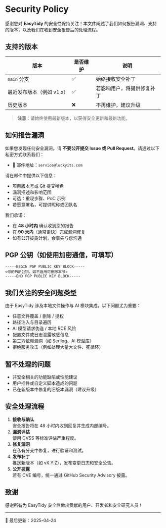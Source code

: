 # Security Policy

感谢您对 **EasyTidy** 的安全性保持关注！本文件阐述了我们如何报告漏洞、支持的版本，以及我们在收到安全报告后的处理流程。

## 支持的版本

| 版本 | 是否维护 | 说明 |
|------|----------|------|
| `main` 分支 | ✅ | 始终接收安全补丁 |
| 最近发布版本（例如 v1.x） | ✅ | 若影响用户，将提供修复补丁 |
| 历史版本 | ❌ | 不再维护，建议升级 |

> **注意**：请始终使用最新版本，以获得安全更新和最新功能。

## 如何报告漏洞

如果您发现任何安全漏洞，请 **不要公开提交 Issue 或 Pull Request**。请通过以下私密方式联系我们：

- 📧 邮件地址：`service@luckyits.com`

请在邮件中提供以下信息：

- 项目版本号或 Git 提交哈希
- 漏洞描述和影响范围
- 可选：重现步骤、PoC 示例
- 若愿意署名，可提供昵称或团队名

我们承诺：

- 在 **48 小时内** 确认收到您的报告
- 在 **90 天内**（通常更快）完成漏洞修复
- 如有公开披露计划，会事先与您沟通

## PGP 公钥（如使用加密通信，可填写）

```text
-----BEGIN PGP PUBLIC KEY BLOCK-----
<你的PGP公钥，如不适用可删除本节>
-----END PGP PUBLIC KEY BLOCK-----
```

## 我们关注的安全问题类型

由于 EasyTidy 涉及本地文件操作与 AI 模块集成，以下问题尤为重要：

- 任意文件覆盖 / 删除 / 提权
- 路径注入与目录遍历
- AI 模型请求伪造 / 本地 RCE 风险
- 配置文件或日志泄露敏感信息
- 第三方依赖漏洞（如 Serilog、AI 模型库）
- 拒绝服务攻击（例如处理大量大文件、死循环）

## 暂不处理的问题

- 非安全相关的功能缺陷或性能建议
- 用户插件或自定义脚本造成的问题
- 已在新版本中修复的旧版本漏洞（建议升级）

## 安全处理流程

1. **接收与确认**  
   安全报告将在 48 小时内收到回复并生成内部编号。
2. **漏洞评估**  
   使用 CVSS 等标准评估严重程度。
3. **修复漏洞**  
   在私有分支中修复，进行验证和测试。
4. **发布补丁**  
   推送新版本（如 vX.Y.Z），发布变更日志和安全公告。
5. **公开披露**  
   若有 CVE 编号，统一通过 GitHub Security Advisory 披露。

## 致谢

感谢所有为 EasyTidy 安全性做出贡献的用户、开发者和安全研究人员！

---

📅 最后更新：2025-04-24
